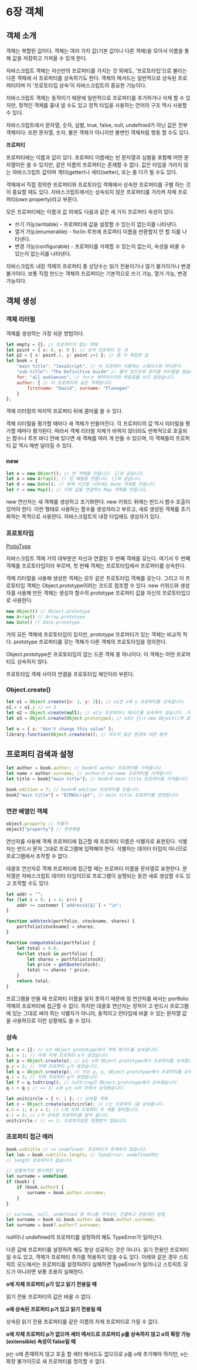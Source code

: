 # 6장 객체

## 객체 소개

객체는 복합된 값이다. 객체는 여러 가지 값(기본 값이나 다른 객체)을 모아서 이름을 통해 값을 저장하고 가져올 수 있게 한다.

자바스크립트 객체는 자신만의 프로퍼티를 가지는 것 외에도, ‘프로토타입’으로 불리는 다른 객체에 서 프로퍼티를 상속하기도 한다. 객체의 메서드는 일반적으로 상속된 프로퍼티이며 이 '프로토타입 상속’이 자바스크립트의 중요한 기능이다.

자바스크립트 객체는 동적이기 때문에 일반적으로 프로퍼티를 추가하거나 삭제 할 수 있지만, 정적인 객체를 흉내 낼 수도 있고 정적 타입을 사용하는 언어의 구조 역시 사용할 수 있다.

자바스크립트에서 문자열, 숫자, 심벌, true, false, null, undefined가 아닌 값은 전부 객체이다. 또한 문자열, 숫자, 불은 객체가 아니지만 불변인 객체처럼 행동 할 수도 있다.

**프로퍼티**

프로퍼티에는 이름과 값이 있다. 프로퍼티 이름에는 빈 문자열과 심벌을 포함해 어떤 문자열이든 쓸 수 있지만, 같은 이름의 프로퍼티는 존재할 수 없다. 값은 타입을 가리지 않는 자바스크립트 값이며 게터(getter)나 세터(setter), 또는 둘 다가 될 수도 있다.

객체에서 직접 정의한 프로퍼티와 프로토타입 객체에서 상속한 프로퍼티를 구별 하는 것이 중요할 때도 있다. 자바스크립트에서는 상속되지 않은 프로퍼티를 가리켜 자체 프로퍼티(own property)라고 부른다.

모든 프로퍼티에는 이름과 값 외에도 다음과 같은 세 가지 프로퍼티 속성이 있다.

- 쓰기 가능(writable) - 프로퍼티에 값을 설정할 수 있는지 없는지를 나타낸다.
- 열거 가능(enumerable) - for/in 루프에 프로퍼티 이름을 반환할지 안 할 지를 나타낸다.
- 변경 가능(configurable) - 프로퍼티를 삭제할 수 있는지 없는지, 속성을 바꿀 수 있는지 없는지를 나타낸다.

자바스크립트 내장 객체의 프로퍼티 중 상당수는 읽기 전용이기나 얼기 불가이거나 변경 불가이다. 보통 직접 만드는 객체의 프로퍼티는 기본적으로 쓰기 가능, 열거 가능, 변경 가능이다.

## 객체 생성

### 객체 리터럴

객체를 생성하는 가장 쉬운 방법이다.

```jsx
let empty = {}; // 프로퍼티가 없는 객체
let point = { x: 0, y: 0 }; // 숫자 프로퍼티 두 개
let p2 = { x: point.x, y: point.y+1 }; // 좀 더 복잡한 값
let book = {
	"main title": "JavaScript", // 이 프로퍼티 이름에는 스페이스와 하이픈이
	"sub-title": "The Definitive Guide" // 들어 있으므로 문자열 리터럴을 썼습니다.
	for: "all audiences", // for는 예약어이지만 따옴표를 쓰지 않았습니다.
	author: { // 이 프로퍼티의 값은 객체입니다.
		firstname: "David", surname: "Flanagan" 
	}
};
```

객체 리터럴의 마지막 프로퍼티 뒤에 콤마를 쓸 수 있다.

객체 리터럴을 평가할 때마다 새 객체가 만들어진다. 각 프로퍼티의 값 역시 리터럴을 평가할 때마다 평가된다. 따라서 객체 리터럴 자체가 바뀌지 않더라도 반복적으로 호출되는 함수나 루프 바디 안에 있다면 새 객체를 여러 개 만들 수 있으며, 이 객체들의 프로퍼티 값 역시 매번 달라질 수 있다.

### new

```jsx
let o = new Object(); // 빈 객체를 만듭니다. {}와 같습니다.
let a = new Array(); // 빈 배열을 만듭니다. []와 같습니다.
let d = new Date(); // 현재 시간을 나타내는 Date 객체를 만듭니다.
let r = new Map(); // 키와 값을 연결하는 Map 객체를 만듭니다.
```

new 연산자는 새 객체를 생성하고 초기화한다. new 키워드 뒤에는 반드시 함수 호출이 있어야 한다. 이런 형태로 사용하는 함수를 생성자라고 부르고, 새로 생성된 객체를 초기화하는 목적으로 사용한다. 자바스크립트의 내장 타입에도 생성자가 있다.

### 프로토타입

[ProtoType](https://www.notion.so/ProtoType-4cc8837987424b918c3454fe0692afcb)

자바스크립트 객체 거의 대부분은 자신과 연결된 두 번째 객체를 갖는다. 여기서 두 번째 객체를 프로토타입이라 부르며, 첫 번째 객체는 프로토타입에서 프로퍼티를 상속한다.

객체 리터럴을 사용해 생성한 객체는 모두 같은 프로토타입 객체를 갖는다. 그리고 이 프로토타입 객체는 Object.prototype이라는 코드로 참조할 수 있다. new 키워드와 생성자를 사용해 만든 객체는 생성자 함수의 prototype 프로퍼티 값을 자신의 프로토타입으로 사용한다.

```jsx
new Object() // Object.prototype
new Array() // Array.prototype
new Date() // Date.prototype
```

거의 모든 객체에 프로토타입이 있지만, prototype 프로퍼티가 있는 객체는 비교적 적다. prototype 프로퍼티를 갖는 객체가 다른 객체의 프로토타입을 정의한다.

Object.prototype은 프로토타입이 없는 드문 객체 중 하나이다. 이 객체는 어떤 프로퍼티도 상속하지 않다.

프로토타입 객체 사이의 연결을 프로토타입 체인이라 부른다.

### Object.create()

```jsx
let o1 = Object.create({x: 1, y: 2}); // o1은 x와 y 프로퍼티를 상속합니다.
o1.x + o1.y // => 3
let o2 = Object.create(null); // o2는 프로퍼티나 메서드를 상속하지 않습니다. 기본 메서드조차 없습니다.
let o3 = Object.create(Object.prototype); // o3는 {}나 new Object()와 같습니다.

let o = { x: "don't change this value" };
library.function(Object.create(o)); // 의도치 않은 변경에 대한 방어
```

## 프로퍼티 검색과 설정

```jsx
let author = book.author; // book의 author 프로퍼티를 가져옵니다.
let name = author.surname; // author의 surname 프로퍼티를 가져옵니다.
let title = book["main title"]; // book의 main title 프로퍼티를 가져옵니다.
```

```jsx
book.edition = 7; // book에 edition 프로퍼티를 만듭니다.
book["main title"] = "ECMAScript"; // main title 프로퍼티를 변경합니다.
```

### 연관 배열인 객체

```jsx
object.property // 식별자
object["property"] // 연관배열
```

연산자를 사용해 객체 프로퍼티에 접근할 때 프로퍼티 이름은 식별자로 표현된다. 식별자는 반드시 문자 그대로 프로그램에 입력해야 한다. 식별자는 데이터 타입이 아니므로 프로그램에서 조작할 수 없다.

대괄호 연산자로 객체 프로퍼티에 접근할 때는 프로퍼티 이름을 문자열로 표현한다. 문자열은 자바스크립트 데이터 타입이므로 프로그램이 실행되는 동안 새로 생성할 수도 있고 조작할 수도 있다.

```jsx
let addr = "";
for (let i = 0; i < 4; i++) {
	addr += customer [`address${i}`] + "\n";
}

function addstock(portfolio, stockname, shares) {
	portfolio[stockname] = shares;
}

function computeValue(portfolio) {
	let total = 0.0;
	for(let stock in portfolio) {
		let shares = portfolio[stock];
		let price = getQuote(stock);
		total += shares * price;
	}
	return total;
}
```

프로그램을 만들 때 프로퍼티 이름을 알지 못하기 때문에 점 연산자를 써서는 portfolio 객체의 프로퍼티에 접근할 수 없다. 하지만 대괄호 연산자는 정적이 고 반드시 프로그램에 있는 그대로 써야 하는 식별자가 아니라, 동적이고 런타임에 바꿀 수 있는 문자열 값을 사용하므로 이런 상황에도 쓸 수 있다.

### 상속

```jsx
let o = {}; // o는 Object.prototype에서 객체 메서드를 상속합니다.
o.x = 1; // 이제 자체 프로퍼티 x가 생겼습니다.
let p = Object.create(o); // p는 o와 Object.prototype에서 프로퍼티를 상속합니다.
p.y = 2; // 자체 프로퍼티 y가 생겼습니다.
let q = Object.create(p); // 이는 p, o, Object.prototype에서 프로퍼티를 상속합니다.
q.z = 3; // 자체 프로퍼티 q가 생겼습니다.
let f = q.toString(); // toString은 Object.prototype에서 상속했습니다.
q.x + q.y // => 3; x와 y는 o와 아에서 상속했습니다.
```

```jsx
let unitcircle = { r: 1 }; // 상속할 객체
let c = Object.create(unitcircle); // c는 프로퍼티（을 상속합니다.
c.x = 1; c.y = 1; // c에 자체 프로퍼티 두 개를 정의합니다.
c.r = 2; // c가 상속한 프로퍼티를 덮어 씁니다.
unitcircle.r // => 1: 프로토타입은 영향받지 않습니다.
```

### 프로퍼티 접근 에러

```jsx
book.subtitle // => undefined: 프로퍼티가 존재하지 않습니다.
let len = book.subtitle.length; // TypeError: undefined에는
// length 프로퍼티가 없습니다.

// 장황하지만 명시적인 방법
let surname = undefined;
if (book) {
	if (book.author) {
		surname = book.author.surname;
	}
}

// surname, null, undefined 중 하나를 가져오는 간결하고 관용적인 방법
let surname = book && book.author && book.author.surname;
let surname = book?.author?.surname;
```

null이나 undefined의 프로퍼티를 설정하려 해도 TypeError가 일어난다. 

다른 값에 프로퍼티를 설정하려 해도 항상 성공하는 것은 아니다. 읽기 전용인 프로퍼티 일 수도 있고, 객체가 프로퍼티 추가를 허용하지 않을 수도 있다. 아래와 같은 경우 스트릭트 모드에서는 프로퍼티를 설정하려다 실패하면 TypeError가 일어나고 스트릭트 모드가 아니라면 보통 조용히 실패한다.

**o에 자체 프로퍼티 p가 있고 읽기 전용일 때**

읽기 전용 프로퍼티의 값은 바꿀 수 없다.

**o에 상속된 프로퍼티 p가 있고 읽기 전용일 때**

상속된 읽기 전용 프로퍼티를 같은 이름의 자체 프로퍼티로 가릴 수 없다.

**o에 자체 프로퍼티 p가 없으며 세터 메서드로 프로퍼티 p를 상속하지 않고 o의 확장 가능(extensible) 속성이 false일 때**

p는 o에 존재하지 않고 호출 할 세터 메서드도 없으므로 p를 o에 추가해야 하지만, o는 확장 불가이므로 새 프로퍼티를 정의할 수 없다.